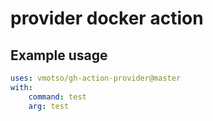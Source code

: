 # provider docker action

## Example usage
```yaml
uses: vmotso/gh-action-provider@master
with:
    command: test
    arg: test
```